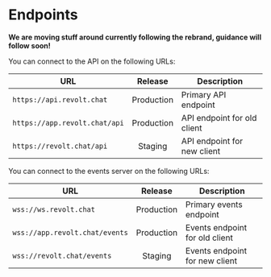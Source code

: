 # Endpoints

**We are moving stuff around currently following the rebrand, guidance will follow soon!**

You can connect to the API on the following URLs:

| URL                           |  Release   | Description                 |
| ----------------------------- | :--------: | --------------------------- |
| `https://api.revolt.chat`     | Production | Primary API endpoint        |
| `https://app.revolt.chat/api` | Production | API endpoint for old client |
| `https://revolt.chat/api`     |  Staging   | API endpoint for new client |

You can connect to the events server on the following URLs:

| URL                            |  Release   | Description                    |
| ------------------------------ | :--------: | ------------------------------ |
| `wss://ws.revolt.chat`         | Production | Primary events endpoint        |
| `wss://app.revolt.chat/events` | Production | Events endpoint for old client |
| `wss://revolt.chat/events`     |  Staging   | Events endpoint for new client |
